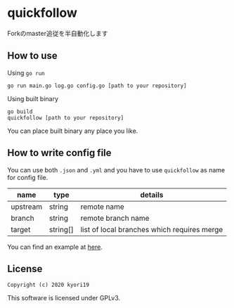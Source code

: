 # quickfollow
Forkのmaster追従を半自動化します

## How to use

Using `go run`
```
go run main.go log.go config.go [path to your repository]
```

Using built binary
```
go build
quickfollow [path to your repository]
```
You can place built binary any place you like.

## How to write config file

You can use both `.json` and `.yml` and you have to use `quickfollow` as name for config file.

| name     | type     | details  
|----------|----------|--------  
| upstream | string   | remote name  
| branch   | string   | remote branch name  
| target   | string[] | list of local branches which requires merge  

You can find an example at [here]().

## License

```
Copyright (c) 2020 kyori19
```

This software is licensed under GPLv3.
